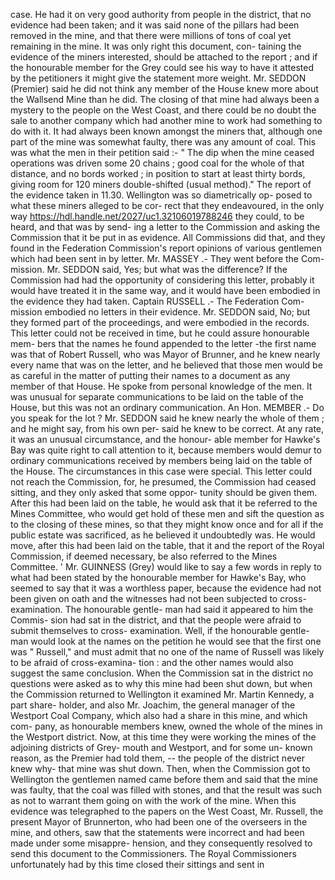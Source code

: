 case. He had it on very good authority from people in the district, that no evidence had been taken; and it was said none of the pillars had been removed in the mine, and that there were millions of tons of coal yet remaining in the mine. It was only right this document, con- taining the evidence of the miners interested, should be attached to the report ; and if the honourable member for the Grey could see his way to have it attested by the petitioners it might give the statement more weight. Mr. SEDDON (Premier) said he did not think any member of the House knew more about the Wallsend Mine than he did. The closing of that mine had always been a mystery to the people on the West Coast, and there could be no doubt the sale to another company which had another mine to work had something to do with it. It had always been known amongst the miners that, although one part of the mine was somewhat faulty, there was any amount of coal. This was what the men in their petition said :- " The dip when the mine ceased operations was driven some 20 chains ; good coal for the whole of that distance, and no bords worked ; in position to start at least thirty bords, giving room for 120 miners double-shifted (usual method)." The report of the evidence taken in 11.30. Wellington was so diametrically op- posed to what these miners alleged to be cor- rect that they endeavoured, in the only way https://hdl.handle.net/2027/uc1.32106019788246 they could, to be heard, and that was by send- ing a letter to the Commission and asking the Commission that it be put in as evidence. All Commissions did that, and they found in the Federation Commission's report opinions of various gentlemen which had been sent in by letter. Mr. MASSEY .- They went before the Com- mission. Mr. SEDDON said, Yes; but what was the difference? If the Commission had had the opportunity of considering this letter, probably it would have treated it in the same way, and it would have been embodied in the evidence they had taken. Captain RUSSELL .- The Federation Com- mission embodied no letters in their evidence. Mr. SEDDON said, No; but they formed part of the proceedings, and were embodied in the records. This letter could not be received in time, but he could assure honourable mem- bers that the names he found appended to the letter -the first name was that of Robert Russell, who was Mayor of Brunner, and he knew nearly every name that was on the letter, and he believed that those men would be as careful in the matter of putting their names to a document as any member of that House. He spoke from personal knowledge of the men. It was unusual for separate communications to be laid on the table of the House, but this was not an ordinary communication. An Hon. MEMBER .- Do you speak for the lot ? Mr. SEDDON said he knew nearly the whole of them ; and he might say, from his own per- said he knew to be correct. At any rate, it was an unusual circumstance, and the honour- able member for Hawke's Bay was quite right to call attention to it, because members would demur to ordinary communications received by members being laid on the table of the House. The circumstances in this case were special. This letter could not reach the Commission, for, he presumed, the Commission had ceased sitting, and they only asked that some oppor- tunity should be given them. After this had been laid on the table, he would ask that it be referred to the Mines Committee, who would get hold of these men and sift the question as to the closing of these mines, so that they might know once and for all if the public estate was sacrificed, as he believed it undoubtedly was. He would move, after this had been laid on the table, that it and the report of the Royal Commission, if deemed necessary, be also referred to the Mines Committee. ' Mr. GUINNESS (Grey) would like to say a few words in reply to what had been stated by the honourable member for Hawke's Bay, who seemed to say that it was a worthless paper, because the evidence had not been given on oath and the witnesses had not been subjected to cross-examination. The honourable gentle- man had said it appeared to him the Commis- sion had sat in the district, and that the people were afraid to submit themselves to cross- examination. Well, if the honourable gentle- man would look at the names on the petition he would see that the first one was " Russell," and must admit that no one of the name of Russell was likely to be afraid of cross-examina- tion : and the other names would also suggest the same conclusion. When the Commission sat in the district no questions were asked as to why this mine had been shut down, but when the Commission returned to Wellington it examined Mr. Martin Kennedy, a part share- holder, and also Mr. Joachim, the general manager of the Westport Coal Company, which also had a share in this mine, and which com- pany, as honourable members knew, owned the whole of the mines in the Westport district. Now, at this time they were working the mines of the adjoining districts of Grey- mouth and Westport, and for some un- known reason, as the Premier had told them, -- the people of the district never knew why- that mine was shut down. Then, when the Commission got to Wellington the gentlemen named came before them and said that the mine was faulty, that the coal was filled with stones, and that the result was such as not to warrant them going on with the work of the mine. When this evidence was telegraphed to the papers on the West Coast, Mr. Russell, the present Mayor of Brunnerton, who had been one of the overseers in the mine, and others, saw that the statements were incorrect and had been made under some misappre- hension, and they consequently resolved to send this document to the Commissioners. The Royal Commissioners unfortunately had by this time closed their sittings and sent in 